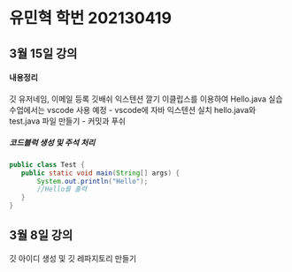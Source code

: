 # 유민혁 학번 202130419

## 3월 15일 강의
#### 내용정리
깃 유저네임, 이메일 등록
깃배쉬 익스텐션 깔기
이클립스를 이용하여 Hello.java 실습
수업에서는 vscode 사용 예정 - vscode에 자바 익스텐션 실치
hello.java와 test.java 파일 만들기 - 커밋과 푸쉬

##### 코드블럭 생성 및 주석 처리
 ```java
 public class Test {
	public static void main(String[] args) {
		System.out.println("Hello");
		//Hello를 출력
	}
}
```

## 3월 8일 강의
깃 아이디 생성 및 깃 레파지토리 만들기
